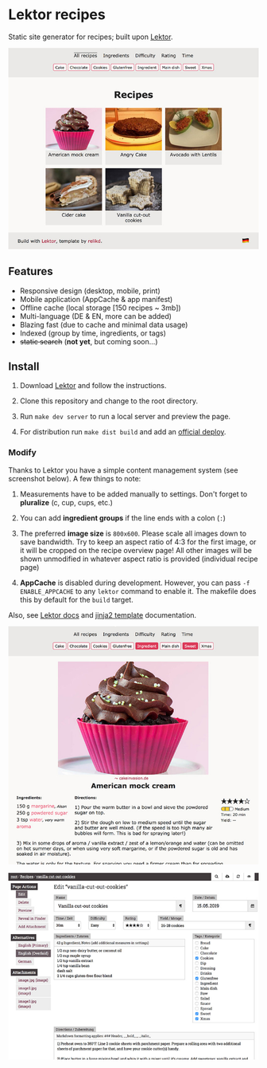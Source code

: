 Lektor recipes
==============

Static site generator for recipes; built upon [Lektor](https://github.com/lektor/lektor/).

![screenshot](img1.jpg)


Features
-------

- Responsive design (desktop, mobile, print)
- Mobile application (AppCache & app manifest)
- Offline cache (local storage [150 recipes ~ 3mb])
- Multi-language (DE & EN, more can be added)
- Blazing fast (due to cache and minimal data usage)
- Indexed (group by time, ingredients, or tags)
- ~~static search~~ (**not yet**, but coming soon…)


Install
-------

1. Download [Lektor](https://www.getlektor.com/) and follow the instructions.

2. Clone this repository and change to the root directory.

3. Run `make dev server` to run a local server and preview the page.

4. For distribution run `make dist build` and add an [official deploy](https://www.getlektor.com/docs/deployment/).


### Modify

Thanks to Lektor you have a simple content management system (see screenshot below).
A few things to note:

1. Measurements have to be added manually to settings. Don't forget to __pluralize__ (c, cup, cups, etc.)

2. You can add __ingredient groups__ if the line ends with a colon (`:`)

3. The preferred __image size__ is `800x600`. Please scale all images down to save bandwidth. Try to keep an aspect ratio of 4:3 for the first image, or it will be cropped on the recipe overview page! All other images will be shown unmodified in whatever aspect ratio is provided (individual recipe page)

4. __AppCache__ is disabled during development. However, you can pass `-f ENABLE_APPCACHE` to any `lektor` command to enable it. The makefile does this by default for the `build` target.

Also, see [Lektor docs](https://www.getlektor.com/docs/) and [jinja2 template](https://jinja.palletsprojects.com/en/2.10.x/templates/) documentation.


![screenshot](img2.jpg)

![screenshot](img3.jpg)
